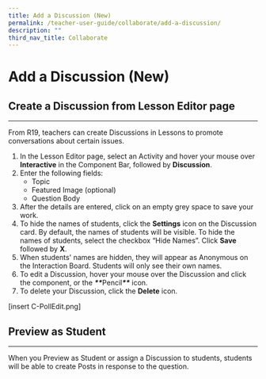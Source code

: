 ```yaml
---
title: Add a Discussion (New)
permalink: /teacher-user-guide/collaborate/add-a-discussion/
description: ""
third_nav_title: Collaborate
---
```

<h1 id="add-a-discussion-new-">Add a Discussion (New)</h1>
<h2 id="-create-a-discussion-from-lesson-editor-page-"><strong>Create a Discussion from Lesson Editor page</strong></h2>
<hr>
<p>From R19, teachers can create Discussions in Lessons to promote conversations about certain issues.</p>
<ol>
<li>In the Lesson Editor page, select an Activity and hover your mouse over <strong>Interactive</strong> in the Component Bar, followed by <strong>Discussion</strong>. </li>
<li>Enter the following fields:<ul>
<li>Topic</li>
<li>Featured Image (optional)</li>
<li>Question Body</li>
</ul>
</li>
<li>After the details are entered, click on an empty grey space to save your work.</li>
<li>To hide the names of students, click the <strong>Settings</strong> icon on the Discussion card. By default, the names of students will be visible. To hide the names of students, select the checkbox “Hide Names”. Click <strong>Save</strong> followed by <strong>X</strong>.</li>
<li>When students' names are hidden, they will appear as Anonymous on the Interaction Board. Students will only see their own names.</li>
<li>To edit a Discussion, hover your mouse over the Discussion and click the component, or the <strong><strong><em>**</em></strong></strong>Pencil<strong><strong><em>**</em></strong></strong> icon. </li>
<li>To delete your Discussion, click the <strong>Delete</strong> icon.</li>
</ol>
<p>[insert C-PollEdit.png]</p>
<h2 id="-preview-as-student-"><strong>Preview as Student</strong></h2>
<hr>
<p>When you Preview as Student or assign a Discussion to students, students will be able to create Posts in response to the question.</p>
